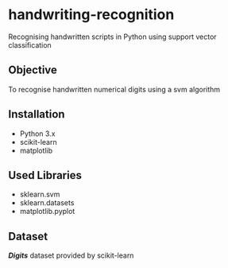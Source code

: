 # handwriting-recognition #

Recognising handwritten scripts in Python using support vector classification

## Objective ##

To recognise handwritten numerical digits using a svm algorithm

## Installation ##

* Python 3.x
* scikit-learn
* matplotlib

## Used Libraries ##

* sklearn.svm
* sklearn.datasets
* matplotlib.pyplot

## Dataset ##

**_Digits_** dataset provided by scikit-learn

